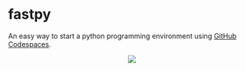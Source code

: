 # fastpy
An easy way to start a python programming environment using [GitHub Codespaces](https://github.com/features/codespaces).

<p align="center">
  <img src="https://media.giphy.com/media/YSebLmqARFJLGTW8gr/giphy.gif">
</p>
